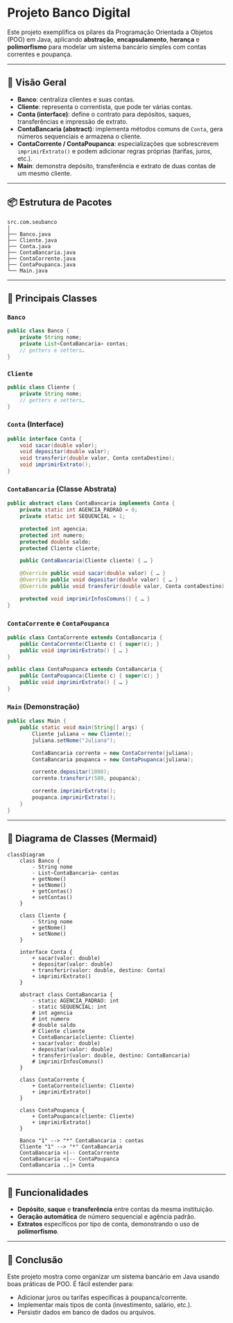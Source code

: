 # Projeto Banco Digital

Este projeto exemplifica os pilares da Programação Orientada a Objetos (POO) em Java, aplicando **abstração**, **encapsulamento**, **herança** e **polimorfismo** para modelar um sistema bancário simples com contas correntes e poupança.

---

## 🎯 Visão Geral

- **Banco**: centraliza clientes e suas contas.  
- **Cliente**: representa o correntista, que pode ter várias contas.  
- **Conta (interface)**: define o contrato para depósitos, saques, transferências e impressão de extrato.  
- **ContaBancaria (abstract)**: implementa métodos comuns de `Conta`, gera números sequenciais e armazena o cliente.  
- **ContaCorrente / ContaPoupanca**: especializações que sobrescrevem `imprimirExtrato()` e podem adicionar regras próprias (tarifas, juros, etc.).  
- **Main**: demonstra depósito, transferência e extrato de duas contas de um mesmo cliente.

---

## 📦 Estrutura de Pacotes

```
src.com.seubanco
│
├── Banco.java
├── Cliente.java
├── Conta.java
├── ContaBancaria.java
├── ContaCorrente.java
├── ContaPoupanca.java
└── Main.java
```

---

## 🔑 Principais Classes

### `Banco`
```java
public class Banco {
    private String nome;
    private List<ContaBancaria> contas;
    // getters e setters…
}
```

### `Cliente`
```java
public class Cliente {
    private String nome;
    // getters e setters…
}
```

### `Conta` (Interface)
```java
public interface Conta {
    void sacar(double valor);
    void depositar(double valor);
    void transferir(double valor, Conta contaDestino);
    void imprimirExtrato();
}
```

### `ContaBancaria` (Classe Abstrata)
```java
public abstract class ContaBancaria implements Conta {
    private static int AGENCIA_PADRAO = 0;
    private static int SEQUENCIAL = 1;

    protected int agencia;
    protected int numero;
    protected double saldo;
    protected Cliente cliente;

    public ContaBancaria(Cliente cliente) { … }

    @Override public void sacar(double valor) { … }
    @Override public void depositar(double valor) { … }
    @Override public void transferir(double valor, Conta contaDestino) { … }

    protected void imprimirInfosComuns() { … }
}
```

### `ContaCorrente` e `ContaPoupanca`
```java
public class ContaCorrente extends ContaBancaria {
    public ContaCorrente(Cliente c) { super(c); }
    public void imprimirExtrato() { … }
}

public class ContaPoupanca extends ContaBancaria {
    public ContaPoupanca(Cliente c) { super(c); }
    public void imprimirExtrato() { … }
}
```

### `Main` (Demonstração)
```java
public class Main {
    public static void main(String[] args) {
        Cliente juliana = new Cliente();
        juliana.setNome("Juliana");

        ContaBancaria corrente = new ContaCorrente(juliana);
        ContaBancaria poupanca = new ContaPoupanca(juliana);

        corrente.depositar(1000);
        corrente.transferir(500, poupanca);

        corrente.imprimirExtrato();
        poupanca.imprimirExtrato();
    }
}
```

---

## 🧩 Diagrama de Classes (Mermaid)

```mermaid
classDiagram
    class Banco {
        - String nome
        - List~ContaBancaria~ contas
        + getNome()
        + setNome()
        + getContas()
        + setContas()
    }

    class Cliente {
        - String nome
        + getNome()
        + setNome()
    }

    interface Conta {
        + sacar(valor: double)
        + depositar(valor: double)
        + transferir(valor: double, destino: Conta)
        + imprimirExtrato()
    }

    abstract class ContaBancaria {
        - static AGENCIA_PADRAO: int
        - static SEQUENCIAL: int
        # int agencia
        # int numero
        # double saldo
        # Cliente cliente
        + ContaBancaria(cliente: Cliente)
        + sacar(valor: double)
        + depositar(valor: double)
        + transferir(valor: double, destino: ContaBancaria)
        # imprimirInfosComuns()
    }

    class ContaCorrente {
        + ContaCorrente(cliente: Cliente)
        + imprimirExtrato()
    }

    class ContaPoupanca {
        + ContaPoupanca(cliente: Cliente)
        + imprimirExtrato()
    }

    Banco "1" --> "*" ContaBancaria : contas
    Cliente "1" --> "*" ContaBancaria
    ContaBancaria <|-- ContaCorrente
    ContaBancaria <|-- ContaPoupanca
    ContaBancaria ..|> Conta
```

---

## 🚀 Funcionalidades

- **Depósito**, **saque** e **transferência** entre contas da mesma instituição.  
- **Geração automática** de número sequencial e agência padrão.  
- **Extratos** específicos por tipo de conta, demonstrando o uso de **polimorfismo**.  

---

## 📌 Conclusão

Este projeto mostra como organizar um sistema bancário em Java usando boas práticas de POO. É fácil estender para:

- Adicionar juros ou tarifas específicas à poupanca/corrente.  
- Implementar mais tipos de conta (investimento, salário, etc.).  
- Persistir dados em banco de dados ou arquivos.  
